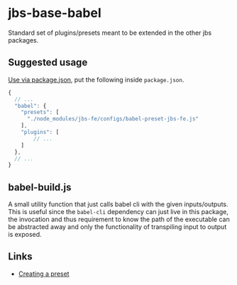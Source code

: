 # jbs-base-babel

Standard set of plugins/presets meant to be extended in the other jbs packages.

## Suggested usage

[Use via package.json](https://babeljs.io/docs/usage/babelrc/#use-via-package-json), put the following inside `package.json`.

```js
{
  // ...
  "babel": {
    "presets": [
      "./node_modules/jbs-fe/configs/babel-preset-jbs-fe.js"
    ],
    "plugins": [
		// ...
    ]
  },
  // ...
}
```

## babel-build.js

A small utility function that just calls babel cli with the given
inputs/outputs. This is useful since the `babel-cli` dependency can just live in
this package, the invocation and thus requirement to know the path of the
executable can be abstracted away and only the functionality of transpiling
input to output is exposed.

## Links

- [Creating a preset](https://babeljs.io/docs/plugins/#creating-a-preset)
